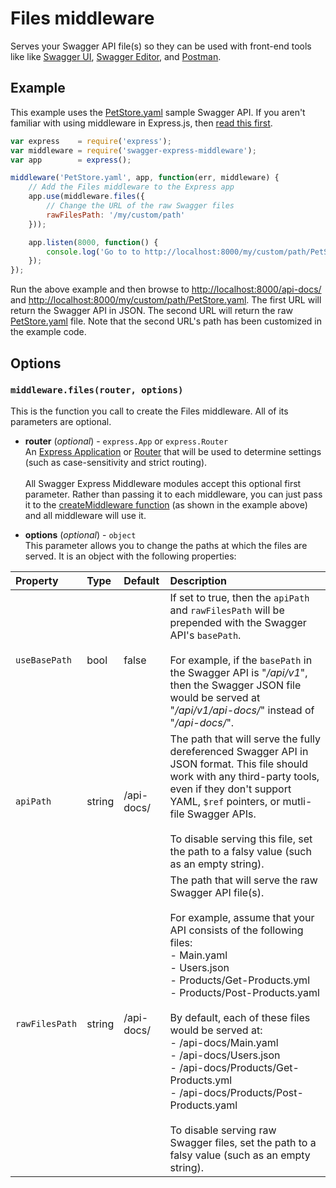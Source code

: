 Files middleware
============================

Serves your Swagger API file(s) so they can be used with front-end tools like like [Swagger UI](http://www.swagger.io), [Swagger Editor](http://editor.swagger.io), and [Postman](http://getpostman.com).


Example
--------------------------
This example uses the [PetStore.yaml](../../samples/PetStore.yaml) sample Swagger API.  If you aren't familiar with using middleware in Express.js, then [read this first](http://expressjs.com/guide/using-middleware.html).

````javascript
var express    = require('express');
var middleware = require('swagger-express-middleware');
var app        = express();

middleware('PetStore.yaml', app, function(err, middleware) {
    // Add the Files middleware to the Express app
    app.use(middleware.files({
        // Change the URL of the raw Swagger files
        rawFilesPath: '/my/custom/path'
    }));

    app.listen(8000, function() {
        console.log('Go to to http://localhost:8000/my/custom/path/PetStore.yaml');
    });
});
````

Run the above example and then browse to [http://localhost:8000/api-docs/](http://localhost:8000/api-docs/) and [http://localhost:8000/my/custom/path/PetStore.yaml](http://localhost:8000/my/custom/path/PetStore.yaml).  The first URL will return the Swagger API in JSON.  The second URL will return the raw [PetStore.yaml](../../samples/PetStore.yaml) file.  Note that the second URL's path has been customized in the example code.


Options
--------------------------
### `middleware.files(router, options)`
This is the function you call to create the Files middleware. All of its parameters are optional.

* __router__ (_optional_) - `express.App` or `express.Router`<br>
An [Express Application](http://expressjs.com/4x/api.html#application) or [Router](http://expressjs.com/4x/api.html#router) that will be used to determine settings (such as case-sensitivity and strict routing).
<br><br>
All Swagger Express Middleware modules accept this optional first parameter. Rather than passing it to each middleware, you can just pass it to the [createMiddleware function](../exports/createMiddleware.md) (as shown in the example above) and all middleware will use it.

* __options__ (_optional_) - `object`<br>
This parameter allows you to change the paths at which the files are served.  It is an object with the following properties:

| Property         | Type     | Default     | Description |
|:-----------------|:---------|:------------|:------------|
| `useBasePath`    | bool     | false       | If set to true, then the `apiPath` and `rawFilesPath` will be prepended with the Swagger API's `basePath`.<br><br>  For example, if the `basePath` in the Swagger API is "_/api/v1_", then the Swagger JSON file would be served at "_/api/v1/api-docs/_" instead of "_/api-docs/_".
| `apiPath`        | string   | /api-docs/  | The path that will serve the fully dereferenced Swagger API in JSON format. This file should work with any third-party tools, even if they don't support YAML, `$ref` pointers, or mutli-file Swagger APIs.<br><br> To disable serving this file, set the path to a falsy value (such as an empty string).
| `rawFilesPath`   | string   | /api-docs/  | The path that will serve the raw Swagger API file(s).<br><br> For example, assume that your API consists of the following files:<br> - Main.yaml<br> - Users.json<br> - Products/Get-Products.yml<br> - Products/Post-Products.yaml<br><br>By default, each of these files would be served at:<br> - /api-docs/Main.yaml<br> - /api-docs/Users.json<br> - /api-docs/Products/Get-Products.yml<br> - /api-docs/Products/Post-Products.yaml<br><br>To disable serving raw Swagger files, set the path to a falsy value (such as an empty string).

